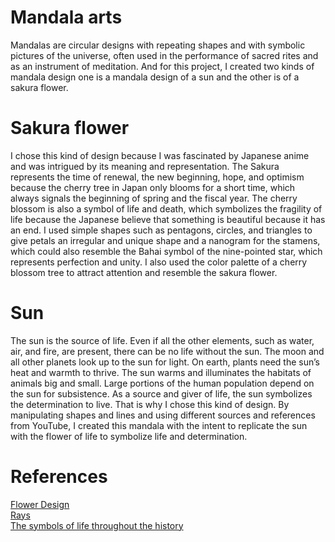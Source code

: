 # Mandala arts
Mandalas are circular designs with repeating shapes and with symbolic pictures of the universe, often used in the performance of sacred rites and as an instrument of meditation.
And for this project, I created two kinds of mandala design one is a mandala design of a sun and the other is of a sakura flower.
# Sakura flower
I chose this kind of design because I was fascinated by Japanese anime and was intrigued by its meaning and representation. The Sakura represents the time of renewal, the new beginning, hope, and optimism because the cherry tree in Japan only blooms for a short time, which always signals the beginning of spring and the fiscal year. The cherry blossom is also a symbol of life and death, which symbolizes the fragility of life because the Japanese believe that something is beautiful because it has an end.
I used simple shapes such as pentagons, circles, and triangles to give petals an irregular and unique shape and a nanogram for the stamens, which could also resemble the Bahai symbol of the nine-pointed star, which represents perfection and unity. I also used the color palette of a cherry blossom tree to attract attention and resemble the sakura flower.
# Sun
The sun is the source of life. Even if all the other elements, such as water, air, and fire, are present, there can be no life without the sun.
The moon and all other planets look up to the sun for light. On earth, plants need the sun’s heat and warmth to thrive.
The sun warms and illuminates the habitats of animals big and small. Large portions of the human population depend on the sun for subsistence.
As a source and giver of life, the sun symbolizes the determination to live. 
That is why I chose this kind of design.
By manipulating shapes and lines and using different sources and references from YouTube, I created this mandala with the intent to replicate the sun with the flower of life to symbolize life and determination.
# References
[Flower Design](https://www.youtube.com/shorts/Mw4OLSla52I?&ab_channel=Feedium)
<br />
[Rays](https://www.youtube.com/shorts/fDwPtljGaf8?&ab_channel=Let%27saskShogo%7CYourJapanesefriendinKyoto)
<br />
[The symbols of life throughout the history](https://www.givemehistory.com/symbols-of-life)
